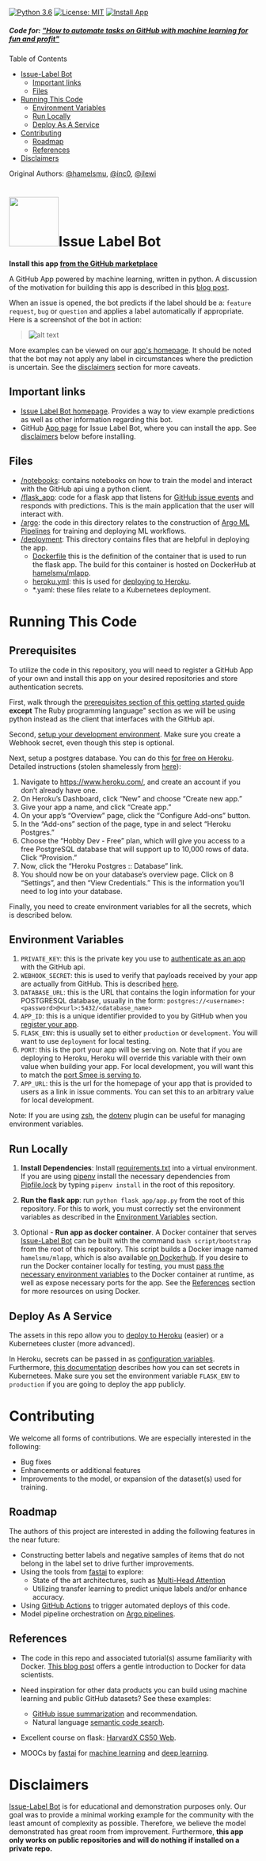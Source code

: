 [![Python 3.6](https://img.shields.io/badge/python-3.6-blue.svg)](https://www.python.org/downloads/release/python-360/) [![License: MIT](https://img.shields.io/badge/License-MIT-darkgreen.svg)](https://opensource.org/licenses/MIT)
[![Install App](https://img.shields.io/badge/GitHub%20Marketplace-Install%20App-blueviolet.svg?logo=github)](https://github.com/marketplace/issue-label-bot)




[blog]: https://medium.com/@hamelhusain/mlapp-419f90e8f007?source=friends_link&sk=760e18a2d6e60999d7eb2887352a92a8

##### Code for: ["How to automate tasks on GitHub with machine learning for fun and profit"][blog]

<!-- TOC depthFrom:1 depthTo:6 withLinks:1 updateOnSave:1 orderedList:0 -->
Table of Contents

- [Issue-Label Bot](#issue-label-bot)
	- [Important links](#important-links)
	- [Files](#files)
- [Running This Code](#running-this-code)
	- [Environment Variables](#environment-variables)
	- [Run Locally](#run-locally)
	- [Deploy As A Service](#deploy-as-a-service)
- [Contributing](#contributing)
	- [Roadmap](#roadmap)
	- [References](#references)
- [Disclaimers](#disclaimers)

<!-- /TOC -->

Original Authors: [@hamelsmu](https://github.com/hamelsmu), [@inc0](https://github.com/inc0), [@jlewi](https://github.com/jlewi)

 <h1><img src="https://github.com/machine-learning-apps/MLapp/blob/master/images/Issue-Label-Bot7.png" width="100" height="100">Issue Label Bot</h1>

**Install this app [from the GitHub marketplace](https://github.com/marketplace/issue-label-bot)**

A GitHub App powered by machine learning, written in python.  A discussion of the motivation for building this app is described in this [blog post][blog].  

When an issue is opened, the bot predicts if the label should be a: `feature request`, `bug` or `question` and applies a label automatically if appropriate. Here is a screenshot of the bot in action:

> ![alt text](images/example4_big.png)



More examples can be viewed on our [app's homepage](https://mlbot.net/).  It should be noted that the bot may not apply any label in circumstances where the prediction is uncertain.  See the [disclaimers](#Disclaimers) section for more caveats.


## Important links

- [Issue Label Bot homepage](https://mlbot.net). Provides a way to view example predictions as well as other information regarding this bot.
 - GitHub [App page](https://github.com/marketplace/issue-label-bot) for Issue Label Bot, where you can install the app. See [disclaimers](#Disclaimers) below before installing.
 
 
## Files
 
 - [/notebooks](/notebooks): contains notebooks on how to train the model and interact with the GitHub api uing a python client.
 - [/flask_app](/flask_app): code for a flask app that listens for [GitHub issue events](https://developer.github.com/v3/issues/events/) and responds with predictions.  This is the main application that the user will interact with.
- [/argo](/argo): the code in this directory relates to the construction of [Argo ML Pipelines](https://argoproj.github.io/) for training and deploying ML workflows. 
- [/deployment](/deployment): This directory contains files that are helpful in deploying the app.
    - [Dockerfile](/deployment/Dockerfile) this is the definition of the container that is used to run the flask app.  The build for this container is hosted on DockerHub at [hamelsmu/mlapp](https://hub.docker.com/r/hamelsmu/mlapp).
    - [heroku.yml](/heroku.yml): this is used for [deploying to Heroku](https://devcenter.heroku.com/articles/container-registry-and-runtime).
    - *.yaml: these files relate to a Kubernetees deployment.
 
# Running This Code

 ## Prerequisites

To utilize the code in this repository, you will need to register a GitHub App of your own and install this app on your desired repositories and store authentication secrets.  

First, walk through the [prerequisites section of this getting started guide](https://developer.github.com/apps/quickstart-guides/using-the-github-api-in-your-app/#prerequisites) **except** The Ruby programming language" section as we will be using python instead as the client that interfaces with the GitHub api.  

 Second, [setup your development environment](https://developer.github.com/apps/quickstart-guides/setting-up-your-development-environment/). Make sure you create a Webhook secret, even though this step is optional.

 Next, setup a postgres database.  You can do this [for free on Heroku](https://elements.heroku.com/addons/heroku-postgresql).    Detailed instructions (stolen shamelessly from [here](https://www.edx.org/course/cs50s-web-programming-with-python-and-javascript)):

1. Navigate to https://www.heroku.com/, and create an account if you don’t already have one.
2. On Heroku’s Dashboard, click “New” and choose “Create new app.”
3. Give your app a name, and click “Create app.”
4. On your app’s “Overview” page, click the “Configure Add-ons” button.
5. In the “Add-ons” section of the page, type in and select “Heroku Postgres.”
6. Choose the “Hobby Dev - Free” plan, which will give you access to a free PostgreSQL database that will support up to 10,000 rows of data. Click “Provision.”
7. Now, click the “Heroku Postgres :: Database” link.
8. You should now be on your database’s overview page. Click on 8 “Settings”, and then “View Credentials.” This is the information you’ll need to log into your database.

Finally, you need to create environment variables for all the secrets, which is described below.     

## Environment Variables

1. `PRIVATE_KEY`:  this is the private key you use to [authenticate as an app](https://developer.github.com/apps/quickstart-guides/setting-up-your-development-environment) with the GitHub api.
2. `WEBHOOK_SECRET`: this is used to verify that payloads received by your app are actually from GitHub.  This is described [here](https://developer.github.com/apps/quickstart-guides/setting-up-your-development-environment/).
2. `DATABASE_URL`: this is the URL that contains the login information for your POSTGRESQL database, usually in the form: `postgres://<username>:<password>@<url>:5432/<database_name>`
3. `APP_ID`: this is a unique identifier provided to you by GitHub when you [register your app](https://developer.github.com/apps/quickstart-guides/setting-up-your-development-environment).
4. `FLASK_ENV`: this is usually set to either `production` or `development`.  You will want to use `deployment` for local testing.
5. `PORT`: this is the port your app will be serving on.  Note that if you are deploying to Heroku, Heroku will override this variable with their own value when building your app.  For local development, you will want this to match the [port Smee is serving to](https://developer.github.com/apps/quickstart-guides/setting-up-your-development-environment/#step-1-start-a-new-smee-channel).
6. `APP_URL`: this is the url for the homepage of your app that is provided to users as a link in issue comments.  You can set this to an arbitrary value for local development.

Note: If you are using [zsh](http://www.zsh.org/), the [dotenv](https://github.com/robbyrussell/oh-my-zsh/tree/master/plugins/dotenv) plugin can be useful for managing environment variables.

## Run Locally

1. **Install Dependencies**: Install [requirements.txt](/requirements.txt) into a virtual environment.  If you are using [pipenv](https://pipenv.readthedocs.io/en/latest/) install the necessary dependencies from [Pipfile.lock](/Pipenv.lock) by typing `pipenv install` in the root of this repository.

2. **Run the flask app**: run `python flask_app/app.py` from the root of this repository.  For this to work, you must correctly set the environment variables as described in the [Environment Variables](#Environment-Variables) section.

3. Optional - **Run app as docker container**.  A Docker container that serves [Issue-Label Bot](https://github.com/apps/issue-label-bot) can be built with the command `bash script/bootstrap` from the root of this repository.  This script builds a Docker image named `hamelsmu/mlapp`, which is also available [on Dockerhub](https://hub.docker.com/r/hamelsmu/mlapp).  If you desire to run the Docker container locally for testing, you must [pass the necessary environment variables](https://stackoverflow.com/questions/30494050/how-do-i-pass-environment-variables-to-docker-containers) to the Docker container at runtime, as well as expose necessary ports for the app. See the [References](#References) section for more resources on using Docker.


## Deploy As A Service

The assets in this repo allow you to [deploy to Heroku](https://devcenter.heroku.com/articles/container-registry-and-runtime) (easier) or a Kubernetees cluster (more advanced).  

In Heroku, secrets can be passed in as [configuration variables](https://devcenter.heroku.com/articles/config-vars).  Furthermore, [this documentation](https://kubernetes.io/docs/concepts/configuration/secret/#creating-a-secret-manually) describes how you can set secrets in Kubernetees.  Make sure you set the environment variable `FLASK_ENV` to `production` if you are going to deploy the app publicly.


# Contributing

We welcome all forms of contributions.  We are especially interested in the following:

- Bug fixes
- Enhancements or additional features
- Improvements to the model, or expansion of the dataset(s) used for training.  

## Roadmap

The authors of this project are interested in adding the following features in the near future:

- Constructing better labels and negative samples of items that do not belong in the label set to drive further improvements.
- Using the tools from [fastai](https://docs.fast.ai/) to explore:
    - State of the art architectures, such as [Multi-Head Attention](https://docs.fast.ai/text.models.html#MultiHeadAttention)
    - Utilizing transfer learning to predict unique labels and/or enhance accuracy. 
- Using [GitHub Actions](https://github.com/features/actions) to trigger automated deploys of this code.
- Model pipeline orchestration on [Argo pipelines](https://argoproj.github.io/).


## References
 - The code in this repo and associated tutorial(s) assume familiarity with Docker. [This blog post](https://towardsdatascience.com/how-docker-can-help-you-become-a-more-effective-data-scientist-7fc048ef91d5) offers a gentle introduction to Docker for data scientists.
 
 - Need inspiration for other data products you can build using machine learning and public GitHub datasets?  See these examples:
    - [GitHub issue summarization](https://towardsdatascience.com/how-to-create-data-products-that-are-magical-using-sequence-to-sequence-models-703f86a231f8) and recommendation.
    - Natural language [semantic code search](https://towardsdatascience.com/semantic-code-search-3cd6d244a39c).
- Excellent course on flask: [HarvardX CS50 Web](https://www.edx.org/course/cs50s-web-programming-with-python-and-javascript).
- MOOCs by [fastai](https://www.fast.ai/) for [machine learning](http://course18.fast.ai/ml) and [deep learning](http://course.fast.ai/).

# Disclaimers

[Issue-Label Bot](https://github.com/apps/issue-label-bot) is for educational and demonstration purposes only.  Our goal was to provide a minimal working example for the community with the least amount of complexity as possible. Therefore, we believe the model demonstrated has great room from improvement.  Furthermore, **this app only works on public repositories and will do nothing if installed on a private repo.**

